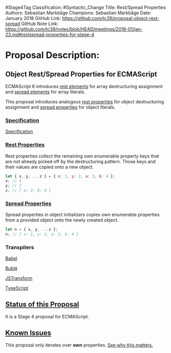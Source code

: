 #Stage4Tag
Classification: #Syntactic_Change
Title: Rest/Spread Properties
Authors: Sebastian Markbåge
Champions: Sebastian Markbåge
Date: January 2018
GitHub Link: https://github.com/tc39/proposal-object-rest-spread
GitHub Note Link: https://github.com/tc39/notes/blob/HEAD/meetings/2018-01/jan-23.md#restspread-properties-for-stage-4

# Proposal Description:
Object Rest/Spread Properties for ECMAScript
--------------------------------------------

ECMAScript 6 introduces [rest elements](https://developer.mozilla.org/en-US/docs/Web/JavaScript/Reference/Operators/Destructuring_assignment) for array destructuring assignment and [spread elements](https://developer.mozilla.org/en-US/docs/Web/JavaScript/Reference/Operators/Spread_operator) for array literals.

This proposal introduces analogous [rest properties](Rest.md) for object destructuring assignment and [spread properties](Spread.md) for object literals.

### [Specification](https://tc39.github.io/proposal-object-rest-spread/)

[Specification](https://tc39.github.io/proposal-object-rest-spread/)

### [Rest Properties](Rest.md)

Rest properties collect the remaining own enumerable property keys that are not already picked off by the destructuring pattern. Those keys and their values are copied onto a new object.

```javascript
let { x, y, ...z } = { x: 1, y: 2, a: 3, b: 4 };
x; // 1
y; // 2
z; // { a: 3, b: 4 }
```

### [Spread Properties](Spread.md)

Spread properties in object initializers copies own enumerable properties from a provided object onto the newly created object.

```javascript
let n = { x, y, ...z };
n; // { x: 1, y: 2, a: 3, b: 4 }
```

### Transpilers

[Babel](https://babeljs.io/docs/plugins/transform-object-rest-spread/)

[Bublé](https://github.com/Rich-Harris/buble/)

[JSTransform](https://github.com/facebook/jstransform)

[TypeScript](https://github.com/Microsoft/TypeScript)

## [Status of this Proposal](https://github.com/tc39/ecma262)

It is a Stage 4 proposal for ECMAScript.

## [Known Issues](Issues.md)

This proposal only iterates over __own__ properties. [See why this matters.](Issues.md)
